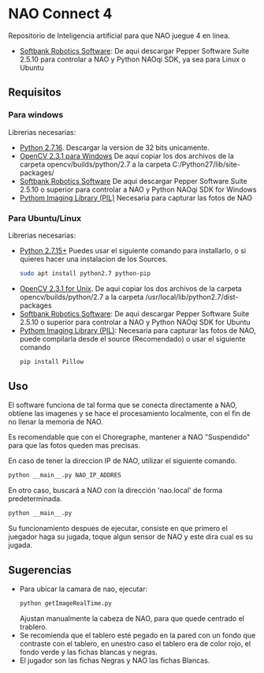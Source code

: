 # NAO Connect 4
Repositorio de Inteligencia artificial para que NAO juegue 4 en linea.
* [Softbank Robotics Software](https://community.ald.softbankrobotics.com/en/resources/software/language/en-gb/field_software_type/sdk): De aqui descargar Pepper Software Suite 2.5.10 para controlar a NAO y Python NAOqi SDK, ya sea para Linux o Ubuntu

## Requisitos
### Para windows
Librerias necesarias:
* [Python 2.7.16](https://www.python.org/downloads/release/python-2716/).
Descargar la version de 32 bits unicamente.
* [OpenCV 2.3.1 para Windows](https://sourceforge.net/projects/opencvlibrary/files/opencv-win/2.3.1/OpenCV-2.3.1-win-superpack.exe/download)
De aqui copiar los dos archivos de la carpeta opencv/builds/python/2.7 a la carpeta C:/Python27/lib/site-packages/
* [Softbank Robotics Software](https://community.ald.softbankrobotics.com/en/resources/software/language/en-gb/field_software_type/sdk)
De aqui descargar Pepper Software Suite 2.5.10 o superior para controlar a NAO y Python NAOqi SDK for Windows
* [Pythom Imaging Library (PIL)](http://www.pythonware.com/products/pil/)
Necesaria para capturar las fotos de NAO

### Para Ubuntu/Linux
Librerias necesarias:
* [Python 2.7.15+](https://www.python.org/downloads/release/python-2716/)
Puedes usar el siguiente comando para installarlo, o si quieres hacer una instalacion de los Sources.
    ```sh
    sudo apt install python2.7 python-pip
   ``` 
* [OpenCV 2.3.1 for Unix](https://sourceforge.net/projects/opencvlibrary/files/opencv-unix/2.3.1/).
De aqui copiar los dos archivos de la carpeta opencv/builds/python/2.7 a la carpeta /usr/local/lib/python2.7/dist-packages
* [Softbank Robotics Software](https://community.ald.softbankrobotics.com/en/resources/software/language/en-gb/field_software_type/sdk): De aqui descargar Pepper Software Suite 2.5.10 o superior para controlar a NAO y Python NAOqi SDK for Ubuntu
* [Pythom Imaging Library (PIL)](http://www.pythonware.com/products/pil/): Necesaria para capturar las fotos de NAO, puede compilarla desde el source (Recomendado) o usar el siguiente comando
    ```sh
    pip install Pillow
    ```

## Uso
El software funciona de tal forma que se conecta directamente a NAO, obtiene las imagenes y se hace el procesamiento localmente, con el fin de no llenar la memoria de NAO.

Es recomendable que con el Choregraphe, mantener a NAO "Suspendido" para que las fotos queden mas precisas.

En caso de tener la direccion IP de NAO, utilizar el siguiente comando.

```sh
python __main__.py NAO_IP_ADDRES
```

En otro caso, buscará a NAO con la dirección 'nao.local' de forma predeterminada.

```sh
python __main__.py
```
Su funcionamiento despues de ejecutar, consiste en que primero el juegador haga su jugada, toque algun sensor de NAO y este dira cual es su jugada.


## Sugerencias
* Para ubicar la camara de nao, ejecutar:
    ```sh
    python getImageRealTime.py
    ```
    Ajustan manualmente la cabeza de NAO, para que quede centrado el trablero.
* Se recomienda que el tablero esté pegado en la pared con un fondo que contraste con el tablero, en unestro caso el tablero era de color rojo, el fondo verde y las fichas blancas y negras.
* El jugador son las fichas Negras y NAO las fichas Blancas.